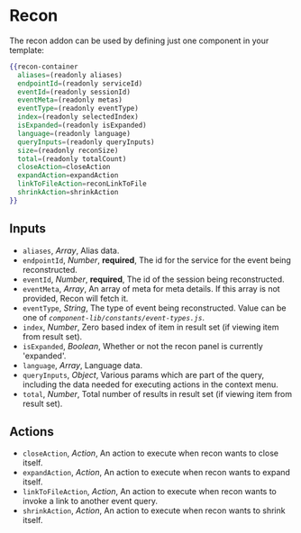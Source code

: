 # Recon

The recon addon can be used by defining just one component in your template:

```hbs
{{recon-container
  aliases=(readonly aliases)
  endpointId=(readonly serviceId)
  eventId=(readonly sessionId)
  eventMeta=(readonly metas)
  eventType=(readonly eventType)
  index=(readonly selectedIndex)
  isExpanded=(readonly isExpanded)
  language=(readonly language)
  queryInputs=(readonly queryInputs)
  size=(readonly reconSize)
  total=(readonly totalCount)
  closeAction=closeAction
  expandAction=expandAction
  linkToFileAction=reconLinkToFile
  shrinkAction=shrinkAction
}}
```

## Inputs

* `aliases`, *Array*, Alias data.
* `endpointId`, *Number*, __required__, The id for the service for the event being reconstructed.
* `eventId`, *Number*, __required__, The id of the session being reconstructed.
* `eventMeta`, *Array*, An array of meta for meta details. If this array is not provided, Recon will fetch it.
* `eventType`, *String*, The type of event being reconstructed. Value can be one of *`component-lib/constants/event-types.js`*.
* `index`, *Number*, Zero based index of item in result set (if viewing item from result set).
* `isExpanded`, *Boolean*, Whether or not the recon panel is currently 'expanded'.
* `language`, *Array*, Language data.
* `queryInputs`, *Object*, Various params which are part of the query, including the data needed for executing actions in the context menu.
* `total`, *Number*, Total number of results in result set (if viewing item from result set).

## Actions
* `closeAction`, *Action*, An action to execute when recon wants to close itself.
* `expandAction`, *Action*, An action to execute when recon wants to expand itself.
* `linkToFileAction`, *Action*, An action to execute when recon wants to invoke a link to another event query.
* `shrinkAction`, *Action*, An action to execute when recon wants to shrink itself.
